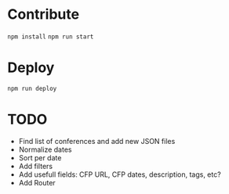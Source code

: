 # Contribute

`npm install`
`npm run start`

# Deploy

`npm run deploy`

# TODO
- Find list of conferences and add new JSON files
- Normalize dates
- Sort per date
- Add filters
- Add usefull fields: CFP URL, CFP dates, description, tags, etc?
- Add Router
